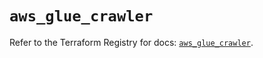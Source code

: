 # `aws_glue_crawler`

Refer to the Terraform Registry for docs: [`aws_glue_crawler`](https://registry.terraform.io/providers/hashicorp/aws/6.9.0/docs/resources/glue_crawler).
